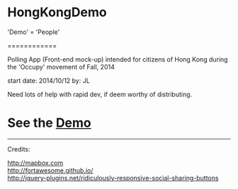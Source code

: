 HongKongDemo
============

'Demo' = 'People'

============

Polling App (Front-end mock-up) intended for citizens of Hong Kong during the 'Occupy' movement of Fall, 2014

start date: 2014/10/12
by: JL

Need lots of help with rapid dev, if deem worthy of distributing.

<h1>See the <a href="http://liao.cz/lab/hongkongdemo">Demo</a></h1>

------------

Credits:

http://mapbox.com<br/>
http://fortawesome.github.io/<br/>
http://jquery-plugins.net/ridiculously-responsive-social-sharing-buttons
